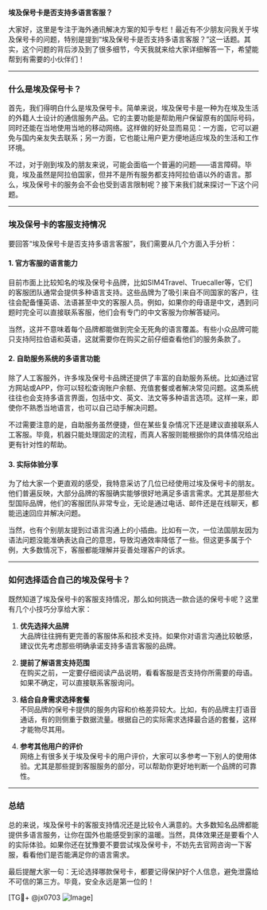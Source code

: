 **埃及保号卡是否支持多语言客服？**

大家好，这里是专注于海外通讯解决方案的知乎专栏！最近有不少朋友问我关于埃及保号卡的问题，特别是提到“埃及保号卡是否支持多语言客服？”这一话题。其实，这个问题的背后涉及到了很多细节，今天我就来给大家详细解答一下，希望能帮到有需要的小伙伴们！

---

### 什么是埃及保号卡？

首先，我们得明白什么是埃及保号卡。简单来说，埃及保号卡是一种为在埃及生活的外籍人士设计的通信服务产品。它的主要功能是帮助用户保留原有的国际号码，同时还能在当地使用当地的移动网络。这样做的好处显而易见：一方面，它可以避免与国内亲友失去联系；另一方面，它也能让用户更方便地适应埃及的生活和工作环境。

不过，对于刚到埃及的朋友来说，可能会面临一个普遍的问题——语言障碍。毕竟，埃及虽然是阿拉伯国家，但并不是所有服务都支持阿拉伯语以外的语言。那么，埃及保号卡的服务会不会也受到语言限制呢？接下来我们就来探讨一下这个问题。

---

### 埃及保号卡的客服支持情况

要回答“埃及保号卡是否支持多语言客服”，我们需要从几个方面入手分析：

#### 1. **官方客服的语言能力**
目前市面上比较知名的埃及保号卡品牌，比如SIM4Travel、Truecaller等，它们的客服团队通常会提供多种语言支持。这些品牌为了吸引来自不同国家的客户，往往会配备懂英语、法语甚至中文的客服人员。例如，如果你的母语是中文，遇到问题时完全可以直接联系客服，他们会有专门的中文客服为你解答疑问。

当然，这并不意味着每个品牌都能做到完全无死角的语言覆盖。有些小众品牌可能只支持阿拉伯语和英语，这就需要你在购买之前仔细查看他们的服务条款了。

#### 2. **自助服务系统的多语言功能**
除了人工客服外，许多埃及保号卡品牌还提供了丰富的自助服务系统。比如通过官方网站或APP，你可以轻松查询账户余额、充值套餐或者解决常见问题。这类系统往往也会支持多语言界面，包括中文、英文、法文等多种语言选项。这样一来，即使你不熟悉当地语言，也可以自己动手解决问题。

不过需要注意的是，自助服务虽然便捷，但在某些复杂情况下还是建议直接联系人工客服。毕竟，机器只能处理固定的流程，而真人客服则能根据你的具体情况给出更有针对性的帮助。

#### 3. **实际体验分享**
为了给大家一个更直观的感受，我特意采访了几位已经使用过埃及保号卡的朋友。他们普遍反映，大部分品牌的客服确实能够很好地满足多语言需求。尤其是那些大型国际品牌，他们的客服团队非常专业，无论是通过电话、邮件还是在线聊天，都能迅速回应并解决问题。

当然，也有个别朋友提到过语言沟通上的小插曲。比如有一次，一位法国朋友因为语法问题没能准确表达自己的意思，导致沟通效率降低了一些。但这更多属于个例，大多数情况下，客服都能理解并妥善处理客户的诉求。

---

### 如何选择适合自己的埃及保号卡？

既然知道了埃及保号卡的客服支持情况，那么如何挑选一款合适的保号卡呢？这里有几个小技巧分享给大家：

1. **优先选择大品牌**  
   大品牌往往拥有更完善的客服体系和技术支持。如果你对语言沟通比较敏感，建议优先考虑那些明确承诺支持多语言客服的品牌。

2. **提前了解语言支持范围**  
   在购买之前，一定要仔细阅读产品说明，看看客服是否支持你所需要的母语。如果不确定，可以直接联系客服询问。

3. **结合自身需求选择套餐**  
   不同品牌的保号卡提供的服务内容和价格差异较大。比如，有的品牌主打语音通话，有的则侧重于数据流量。根据自己的实际需求选择最合适的套餐，这样才能物尽其用。

4. **参考其他用户的评价**  
   网络上有很多关于埃及保号卡的用户评价，大家可以多参考一下别人的使用体验。尤其是那些提到客服服务的部分，可以帮助你更好地判断一个品牌的可靠性。

---

### 总结

总的来说，埃及保号卡的客服支持情况还是比较令人满意的。大多数知名品牌都能提供多语言服务，让你在国外也能感受到家的温暖。当然，具体效果还是要看个人的实际体验。如果你还在犹豫要不要尝试埃及保号卡，不妨先去官网咨询一下客服，看看他们是否能满足你的语言需求。

最后提醒大家一句：无论选择哪款保号卡，都要记得保护好个人信息，避免泄露给不可信的第三方。毕竟，安全永远是第一位的！

[TG💪+ @jx0703 ![Image](https://github.com/user-attachments/assets/dbca1d08-cadb-493c-b0ec-ad6f7a83f270)]